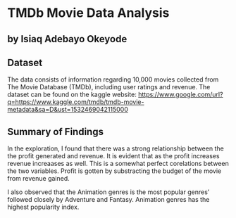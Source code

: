 # TMDb Movie Data Analysis
## by Isiaq Adebayo Okeyode


## Dataset

The data consists of  information regarding 10,000 movies collected from The Movie Database (TMDb), 
including user ratings and revenue. The dataset can be found on the kaggle website: 
https://www.google.com/url?q=https://www.kaggle.com/tmdb/tmdb-movie-metadata&sa=D&ust=1532469042115000


## Summary of Findings

In the exploration, I found that there was a strong relationship between the
the profit generated and revenue. It is evident that as the profit increases revenue
increaases as well. This is a somewhat perfect corelations between the two variables.
Profit is gotten by substracting the budget of the movie from revenue gained.

I also observed that the Animation genres is the most popular genres’ followed closely
by Adventure and Fantasy. Animation genres has the highest popularity index.
